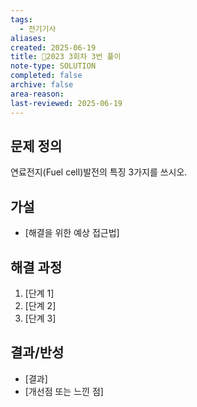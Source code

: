 ```yaml
---
tags:
  - 전기기사
aliases: 
created: 2025-06-19
title: 🔬2023 3회차 3번 풀이
note-type: SOLUTION
completed: false
archive: false
area-reason: 
last-reviewed: 2025-06-19
---
```



## 문제 정의
연료전지(Fuel cell)발전의 특징 3가지를 쓰시오.

## 가설
- [해결을 위한 예상 접근법]

## 해결 과정
1. [단계 1]
2. [단계 2]
3. [단계 3]

## 결과/반성
- [결과]
- [개선점 또는 느낀 점]